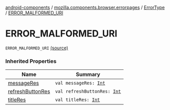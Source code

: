 [android-components](../../index.md) / [mozilla.components.browser.errorpages](../index.md) / [ErrorType](index.md) / [ERROR_MALFORMED_URI](./-e-r-r-o-r_-m-a-l-f-o-r-m-e-d_-u-r-i.md)

# ERROR_MALFORMED_URI

`ERROR_MALFORMED_URI` [(source)](https://github.com/mozilla-mobile/android-components/blob/master/components/browser/errorpages/src/main/java/mozilla/components/browser/errorpages/ErrorPages.kt#L120)

### Inherited Properties

| Name | Summary |
|---|---|
| [messageRes](message-res.md) | `val messageRes: `[`Int`](https://kotlinlang.org/api/latest/jvm/stdlib/kotlin/-int/index.html) |
| [refreshButtonRes](refresh-button-res.md) | `val refreshButtonRes: `[`Int`](https://kotlinlang.org/api/latest/jvm/stdlib/kotlin/-int/index.html) |
| [titleRes](title-res.md) | `val titleRes: `[`Int`](https://kotlinlang.org/api/latest/jvm/stdlib/kotlin/-int/index.html) |
